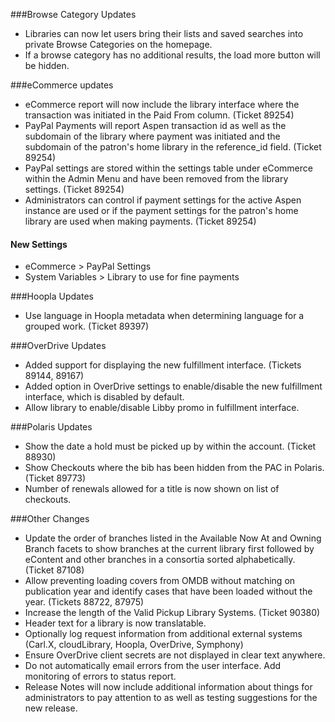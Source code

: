 ###Browse Category Updates
- Libraries can now let users bring their lists and saved searches into private Browse Categories on the homepage.
- If a browse category has no additional results, the load more button will be hidden.

###eCommerce updates
- eCommerce report will now include the library interface where the transaction was initiated in the Paid From column. (Ticket 89254)
- PayPal Payments will report Aspen transaction id as well as the subdomain of the library where payment was initiated and the subdomain of the patron's home library in the reference_id field. (Ticket 89254)  
- PayPal settings are stored within the settings table under eCommerce within the Admin Menu and have been removed from the library settings. (Ticket 89254)
- Administrators can control if payment settings for the active Aspen instance are used or if the payment settings for the patron's home library are used when making payments. (Ticket 89254)
#### New Settings
  - eCommerce > PayPal Settings
  - System Variables > Library to use for fine payments

###Hoopla Updates 
- Use language in Hoopla metadata when determining language for a grouped work. (Ticket 89397)

###OverDrive Updates
- Added support for displaying the new fulfillment interface. (Tickets 89144, 89167)
- Added option in OverDrive settings to enable/disable the new fulfillment interface, which is disabled by default.
- Allow library to enable/disable Libby promo in fulfillment interface.

###Polaris Updates
- Show the date a hold must be picked up by within the account. (Ticket 88930)
- Show Checkouts where the bib has been hidden from the PAC in Polaris. (Ticket 89773)
- Number of renewals allowed for a title is now shown on list of checkouts. 

###Other Changes
- Update the order of branches listed in the Available Now At and Owning Branch facets to show branches at the current library first followed by eContent and other branches in a consortia sorted alphabetically. (Ticket 87108)
- Allow preventing loading covers from OMDB without matching on publication year and identify cases that have been loaded without the year. (Tickets 88722, 87975)
- Increase the length of the Valid Pickup Library Systems. (Ticket 90380)
- Header text for a library is now translatable.
- Optionally log request information from additional external systems (Carl.X, cloudLibrary, Hoopla, OverDrive, Symphony)
- Ensure OverDrive client secrets are not displayed in clear text anywhere. 
- Do not automatically email errors from the user interface. Add monitoring of errors to status report. 
- Release Notes will now include additional information about things for administrators to pay attention to as well as testing suggestions for the new release. 
